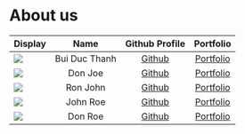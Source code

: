 # About us

Display |     Name      |            Github Profile            | Portfolio 
--------|:-------------:|:------------------------------------:|:---------:
![](https://scontent-xsp1-3.xx.fbcdn.net/v/t39.30808-6/283972742_3147048338875348_1139762696099650067_n.jpg?_nc_cat=107&ccb=1-7&_nc_sid=09cbfe&_nc_ohc=pMTUttIzJhcAX91pn4-&_nc_ht=scontent-xsp1-3.xx&oh=00_AT8wbld3wdGbuhnKgTJPw-OoOjjVNkgrPuCcyAYJfLglcQ&oe=63406F3E) | Bui Duc Thanh | [Github](https://github.com/bdthanh) | [Portfolio](https://www.linkedin.com/in/buiducthanh2003/)
![](https://via.placeholder.com/100.png?text=Photo) |    Don Joe    |    [Github](https://github.com/)     | [Portfolio](docs/team/johndoe.md)
![](https://via.placeholder.com/100.png?text=Photo) |   Ron John    |    [Github](https://github.com/)     | [Portfolio](docs/team/johndoe.md)
![](https://via.placeholder.com/100.png?text=Photo) |   John Roe    |    [Github](https://github.com/)     | [Portfolio](docs/team/johndoe.md)
![](https://via.placeholder.com/100.png?text=Photo) |    Don Roe    |    [Github](https://github.com/)     | [Portfolio](docs/team/johndoe.md)
